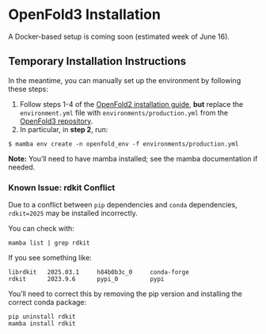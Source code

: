 # OpenFold3 Installation

A Docker-based setup is coming soon (estimated week of June 16).

## Temporary Installation Instructions

In the meantime, you can manually set up the environment by following these steps:

1. Follow steps 1-4 of the [OpenFold2 installation guide](https://openfold.readthedocs.io/en/latest/Installation.html), **but** replace the `environment.yml` file with `environments/production.yml` from the [OpenFold3 repository](https://github.com/aqlaboratory/openfold3/blob/inference-dev/environments/production.yml).
2. In particular, in **step 2**, run:
```
$ mamba env create -n openfold_env -f environments/production.yml
```

**Note:** You’ll need to have mamba installed; see the mamba documentation if needed.


### Known Issue: rdkit Conflict

Due to a conflict between `pip` dependencies and `conda` dependencies, `rdkit=2025` may be installed incorrectly.

You can check with:
```
mamba list | grep rdkit
```

If you see something like:
```
librdkit   2025.03.1     h84b0b3c_0     conda-forge
rdkit      2023.9.6      pypi_0         pypi
```
You’ll need to correct this by removing the pip version and installing the correct conda package:
```
pip uninstall rdkit
mamba install rdkit
```